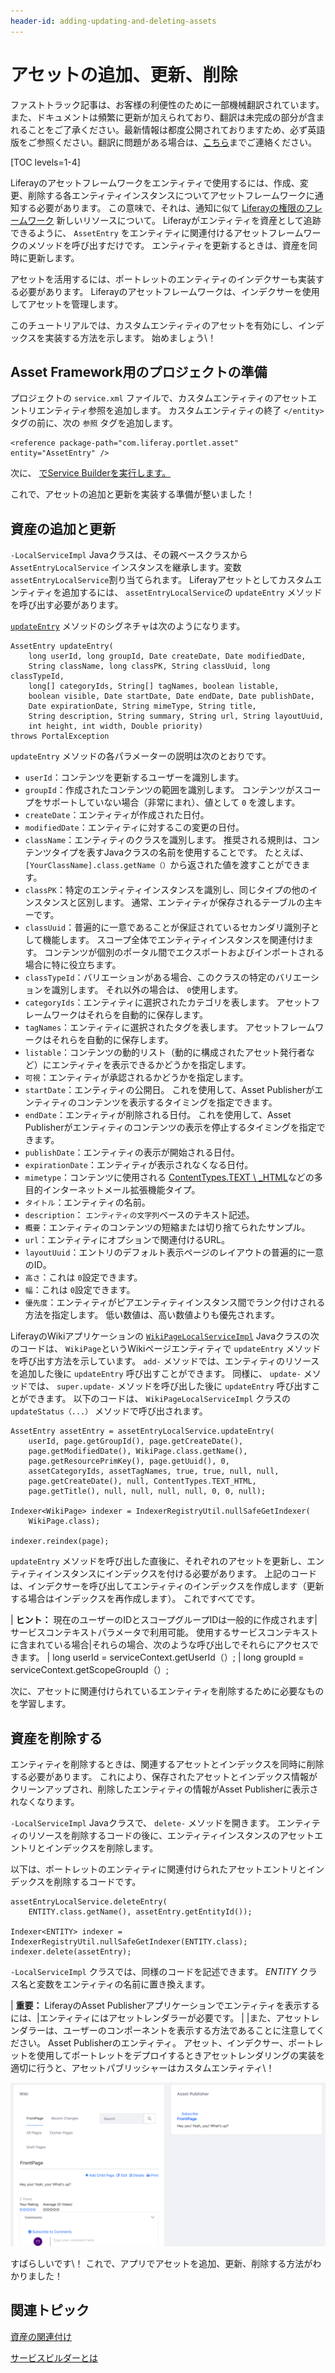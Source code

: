 ```yaml
---
header-id: adding-updating-and-deleting-assets
---
```


# アセットの追加、更新、削除

<p class="alert alert-info"><span class="wysiwyg-color-blue120">ファストトラック記事は、お客様の利便性のために一部機械翻訳されています。また、ドキュメントは頻繁に更新が加えられており、翻訳は未完成の部分が含まれることをご了承ください。最新情報は都度公開されておりますため、必ず英語版をご参照ください。翻訳に問題がある場合は、<a href="mailto:support-content-jp@liferay.com">こちら</a>までご連絡ください。</span></p>

[TOC levels=1-4]

Liferayのアセットフレームワークをエンティティで使用するには、作成、変更、削除する各エンティティインスタンスについてアセットフレームワークに通知する必要があります。 この意味で、それは、通知に似て [Liferayの権限のフレームワーク](/docs/7-1/tutorials/-/knowledge_base/t/defining-application-permissions) 新しいリソースについて。 Liferayがエンティティを資産として追跡できるように、 `AssetEntry` をエンティティに関連付けるアセットフレームワークのメソッドを呼び出すだけです。 エンティティを更新するときは、資産を同時に更新します。

アセットを活用するには、ポートレットのエンティティのインデクサーも実装する必要があります。 Liferayのアセットフレームワークは、インデクサーを使用してアセットを管理します。

このチュートリアルでは、カスタムエンティティのアセットを有効にし、インデックスを実装する方法を示します。 始めましょう\！

## Asset Framework用のプロジェクトの準備

プロジェクトの `service.xml` ファイルで、カスタムエンティティのアセットエントリエンティティ参照を追加します。 カスタムエンティティの終了 `</entity>` タグの前に、次の `参照` タグを追加します。

    <reference package-path="com.liferay.portlet.asset" entity="AssetEntry" />

次に、 [でService Builderを実行します。](/docs/7-1/tutorials/-/knowledge_base/t/running-service-builder)

これで、アセットの追加と更新を実装する準備が整いました！

## 資産の追加と更新

`-LocalServiceImpl` Javaクラスは、その親ベースクラスから `AssetEntryLocalService` インスタンスを継承します。変数 `assetEntryLocalService`割り当てられます。 Liferayアセットとしてカスタムエンティティを追加するには、 `assetEntryLocalService`の `updateEntry` メソッドを呼び出す必要があります。

[`updateEntry`](@platform-ref@/7.1-latest/javadocs/portal-impl/com/liferay/portlet/asset/service/impl/AssetEntryLocalServiceImpl.html#updateEntry-long-long-java.util.Date-java.util.Date-java.lang.String-long-java.lang.String-long-long:A-java.lang.String:A-boolean-boolean-java.util.Date-java.util.Date-java.util.Date-java.util.Date-java.lang.String-java.lang.String-java.lang.String-java.lang.String-java.lang.String-java.lang.String-int-int-java.lang.Double-) メソッドのシグネチャは次のようになります。

    AssetEntry updateEntry(
        long userId, long groupId, Date createDate, Date modifiedDate,
        String className, long classPK, String classUuid, long classTypeId,
        long[] categoryIds, String[] tagNames, boolean listable,
        boolean visible, Date startDate, Date endDate, Date publishDate,
        Date expirationDate, String mimeType, String title,
        String description, String summary, String url, String layoutUuid,
        int height, int width, Double priority)
    throws PortalException

`updateEntry` メソッドの各パラメーターの説明は次のとおりです。

  - `userId`：コンテンツを更新するユーザーを識別します。
  - `groupId`：作成されたコンテンツの範囲を識別します。 コンテンツがスコープをサポートしていない場合（非常にまれ）、値として `0` を渡します。
  - `createDate`：エンティティが作成された日付。
  - `modifiedDate`：エンティティに対するこの変更の日付。
  - `className`：エンティティのクラスを識別します。 推奨される規則は、コンテンツタイプを表すJavaクラスの名前を使用することです。 たとえば、 `[YourClassName].class.getName（）`から返された値を渡すことができます。
  - `classPK`：特定のエンティティインスタンスを識別し、同じタイプの他のインスタンスと区別します。 通常、エンティティが保存されるテーブルの主キーです。
  - `classUuid`：普遍的に一意であることが保証されているセカンダリ識別子として機能します。 スコープ全体でエンティティインスタンスを関連付けます。 コンテンツが個別のポータル間でエクスポートおよびインポートされる場合に特に役立ちます。
  - `classTypeId`：バリエーションがある場合、このクラスの特定のバリエーションを識別します。 それ以外の場合は、 `0`使用します。
  - `categoryIds`：エンティティに選択されたカテゴリを表します。 アセットフレームワークはそれらを自動的に保存します。
  - `tagNames`：エンティティに選択されたタグを表します。 アセットフレームワークはそれらを自動的に保存します。
  - `listable`：コンテンツの動的リスト（動的に構成されたアセット発行者など）にエンティティを表示できるかどうかを指定します。
  - `可視`：エンティティが承認されるかどうかを指定します。
  - `startDate`：エンティティの公開日。 これを使用して、Asset Publisherがエンティティのコンテンツを表示するタイミングを指定できます。
  - `endDate`：エンティティが削除される日付。 これを使用して、Asset Publisherがエンティティのコンテンツの表示を停止するタイミングを指定できます。
  - `publishDate`：エンティティの表示が開始される日付。
  - `expirationDate`：エンティティが表示されなくなる日付。
  - `mimetype`：コンテンツに使用される [ContentTypes.TEXT \ _HTML](@platform-ref@/7.1-latest/javadocs/portal-kernel/com/liferay/portal/kernel/util/ContentTypes.html#TEXT_HTML)などの多目的インターネットメール拡張機能タイプ。
  - `タイトル`：エンティティの名前。
  - `description`： `エンティティの文字列`ベースのテキスト記述。
  - `概要`：エンティティのコンテンツの短縮または切り捨てられたサンプル。
  - `url`：エンティティにオプションで関連付けるURL。
  - `layoutUuid`：エントリのデフォルト表示ページのレイアウトの普遍的に一意のID。
  - `高さ`：これは `0`設定できます。
  - `幅`：これは `0`設定できます。
  - `優先度`：エンティティがピアエンティティインスタンス間でランク付けされる方法を指定します。 低い数値は、高い数値よりも優先されます。

LiferayのWikiアプリケーションの [`WikiPageLocalServiceImpl`](https://github.com/liferay/liferay-portal/blob/master/modules/apps/wiki/wiki-service/src/main/java/com/liferay/wiki/service/impl/WikiPageLocalServiceImpl.java) Javaクラスの次のコードは、 `WikiPage`というWikiページエンティティで `updateEntry` メソッドを呼び出す方法を示しています。 `add-` メソッドでは、エンティティのリソースを追加した後に `updateEntry` 呼び出すことができます。 同様に、 `update-` メソッドでは、 `super.update-` メソッドを呼び出した後に `updateEntry` 呼び出すことができます。 以下のコードは、 `WikiPageLocalServiceImpl` クラスの `updateStatus（...）` メソッドで呼び出されます。

    AssetEntry assetEntry = assetEntryLocalService.updateEntry(
        userId, page.getGroupId(), page.getCreateDate(),
        page.getModifiedDate(), WikiPage.class.getName(),
        page.getResourcePrimKey(), page.getUuid(), 0,
        assetCategoryIds, assetTagNames, true, true, null, null,
        page.getCreateDate(), null, ContentTypes.TEXT_HTML,
        page.getTitle(), null, null, null, null, 0, 0, null);
    
    Indexer<WikiPage> indexer = IndexerRegistryUtil.nullSafeGetIndexer(
        WikiPage.class);
    
    indexer.reindex(page);

`updateEntry` メソッドを呼び出した直後に、それぞれのアセットを更新し、エンティティインスタンスにインデックスを付ける必要があります。 上記のコードは、インデクサーを呼び出してエンティティのインデックスを作成します（更新する場合はインデックスを再作成します）。 これですべてです。

| **ヒント：** 現在のユーザーのIDとスコープグループIDは一般的に作成されます|サービスコンテキストパラメータで利用可能。 使用するサービスコンテキストに含まれている場合|それらの場合、次のような呼び出しでそれらにアクセスできます。 | long userId = serviceContext.getUserId（）; | long groupId = serviceContext.getScopeGroupId（）;

次に、アセットに関連付けられているエンティティを削除するために必要なものを学習します。

## 資産を削除する

エンティティを削除するときは、関連するアセットとインデックスを同時に削除する必要があります。 これにより、保存されたアセットとインデックス情報がクリーンアップされ、削除したエンティティの情報がAsset Publisherに表示されなくなります。

`-LocalServiceImpl` Javaクラスで、 `delete-` メソッドを開きます。 エンティティのリソースを削除するコードの後に、エンティティインスタンスのアセットエントリとインデックスを削除します。

以下は、ポートレットのエンティティに関連付けられたアセットエントリとインデックスを削除するコードです。

    assetEntryLocalService.deleteEntry(
        ENTITY.class.getName(), assetEntry.getEntityId());
    
    Indexer<ENTITY> indexer = IndexerRegistryUtil.nullSafeGetIndexer(ENTITY.class);
    indexer.delete(assetEntry);

`-LocalServiceImpl` クラスでは、同様のコードを記述できます。 *ENTITY* クラス名と変数をエンティティの名前に置き換えます。

| **重要：** LiferayのAsset Publisherアプリケーションでエンティティを表示するには、|エンティティにはアセットレンダラーが必要です。 | |また、アセットレンダラーは、ユーザーのコンポーネントを表示する方法であることに注意してください。 Asset Publisherのエンティティ。 アセット、インデクサー、ポートレットを使用してポートレットをデプロイするときアセットレンダリングの実装を適切に行うと、アセットパブリッシャーはカスタムエンティティ\！

![図1：このWikiページエンティティのようなカスタムエンティティをJSPまたはAsset Publisherに表示すると便利です。](../../images/basic-asset-in-asset-publisher.png)

すばらしいです\！ これで、アプリでアセットを追加、更新、削除する方法がわかりました！

## 関連トピック

[資産の関連付け](/docs/7-1/tutorials/-/knowledge_base/t/relating-assets)

[サービスビルダーとは](/docs/7-1/tutorials/-/knowledge_base/t/what-is-service-builder)
